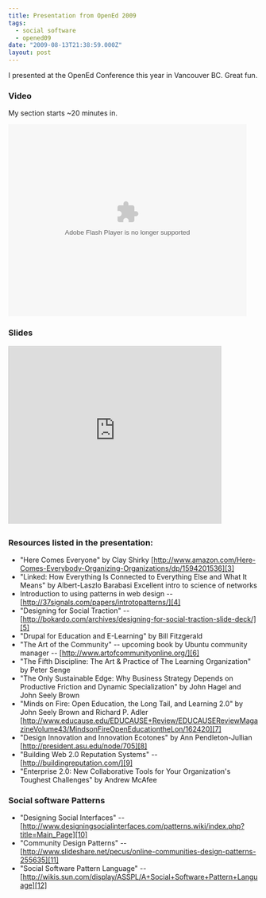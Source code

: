 ```yaml
---
title: Presentation from OpenEd 2009
tags:
  - social software
  - opened09
date: "2009-08-13T21:38:59.000Z"
layout: post
---
```


I presented at the OpenEd Conference this year in Vancouver BC. Great fun.

### Video

My section starts ~20 minutes in.

<p>
  <embed flashvars="loc=%2F&amp;autoplay=false&amp;vid=1978484" width="480" height="386" allowfullscreen="true" allowscriptaccess="always" src="http://www.ustream.tv/flash/video/1978484" type="application/x-shockwave-flash" />
</p>

### Slides

<p>
  <iframe src="http://www.slideshare.net/slideshow/embed_code/1857718" width="427" height="356" frameborder="0" marginwidth="0" marginheight="0" scrolling="no" style="border:1px solid #CCC; border-width:1px 1px 0; margin-bottom:5px; max-width: 100%;" allowfullscreen> </iframe>
</p>

### Resources listed in the presentation:

- "Here Comes Everyone" by Clay Shirky [http://www.amazon.com/Here-Comes-Everybody-Organizing-Organizations/dp/1594201536][3]
- "Linked: How Everything Is Connected to Everything Else and What It Means" by Albert-Laszlo Barabasi Excellent intro to science of networks
- Introduction to using patterns in web design -- [http://37signals.com/papers/introtopatterns/][4]
- "Designing for Social Traction" -- [http://bokardo.com/archives/designing-for-social-traction-slide-deck/][5]
- "Drupal for Education and E-Learning" by Bill Fitzgerald
- "The Art of the Community" -- upcoming book by Ubuntu community manager -- [http://www.artofcommunityonline.org/][6]
- "The Fifth Discipline: The Art & Practice of The Learning Organization" by Peter Senge
- "The Only Sustainable Edge: Why Business Strategy Depends on Productive Friction and Dynamic Specialization" by John Hagel and John Seely Brown
- "Minds on Fire: Open Education, the Long Tail, and Learning 2.0" by John Seely Brown and Richard P. Adler [http://www.educause.edu/EDUCAUSE+Review/EDUCAUSEReviewMagazineVolume43/MindsonFireOpenEducationtheLon/162420][7]
- "Design Innovation and Innovation Ecotones" by Ann Pendleton-Jullian [http://president.asu.edu/node/705][8]
- "Building Web 2.0 Reputation Systems" -- [http://buildingreputation.com/][9]
- "Enterprise 2.0: New Collaborative Tools for Your Organization's Toughest Challenges" by Andrew McAfee

### Social software Patterns

- "Designing Social Interfaces" -- [http://www.designingsocialinterfaces.com/patterns.wiki/index.php?title=Main_Page][10]
- "Community Design Patterns" -- [http://www.slideshare.net/pecus/online-communities-design-patterns-255635][11]
- "Social Software Pattern Language" -- [http://wikis.sun.com/display/ASSPL/A+Social+Software+Pattern+Language][12]

[0]: http://www.slideshare.net/kylemathews/designing-and-using-group-software-through-patterns "Designing and using group software through patterns"
[1]: http://www.slideshare.net/
[2]: http://www.slideshare.net/kylemathews
[3]: http://www.amazon.com/Here-Comes-Everybody-Organizing-Organizations/dp/1594201536
[4]: http://37signals.com/papers/introtopatterns/
[5]: http://bokardo.com/archives/designing-for-social-traction-slide-deck/
[6]: http://www.artofcommunityonline.org/
[7]: http://www.educause.edu/EDUCAUSE+Review/EDUCAUSEReviewMagazineVolume43/MindsonFireOpenEducationtheLon/162420
[8]: http://president.asu.edu/node/705
[9]: http://buildingreputation.com/
[10]: http://www.designingsocialinterfaces.com/patterns.wiki/index.php?title=Main_Page
[11]: http://www.slideshare.net/pecus/online-communities-design-patterns-255635
[12]: http://wikis.sun.com/display/ASSPL/A+Social+Software+Pattern+Language
